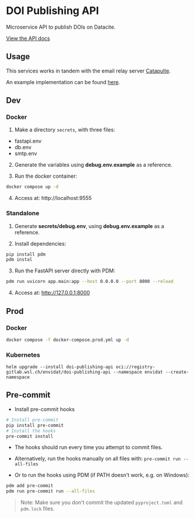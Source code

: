 # DOI Publishing API

Microservice API to publish DOIs on Datacite.

[View the API docs](https://envidat.gitlab-pages.wsl.ch/doi-publishing-api)

## Usage

This services works in tandem with the email relay server [Catapulte](https://github.com/jdrouet/catapulte).

An example implementation can be found [here](https://gitlabext.wsl.ch/EnviDat/email-microservice).

## Dev

### Docker

1. Make a directory `secrets`, with three files:

- fastapi.env
- db.env
- smtp.env

2. Generate the variables using **debug.env.example** as a reference.

3. Run the docker container:

```bash
docker compose up -d
```

4. Access at: http://localhost:9555

### Standalone

1. Generate **secrets/debug.env**, using **debug.env.example** as a reference.

2. Install dependencies:

```bash
pip install pdm
pdm instal
```

3. Run the FastAPI server directly with PDM:

```bash
pdm run uvicorn app.main:app --host 0.0.0.0 --port 8000 --reload
```

4. Access at: http://127.0.0.1:8000

## Prod

### Docker

```bash
docker compose -f docker-compose.prod.yml up -d
```

### Kubernetes

```shell
helm upgrade --install doi-publishing-api oci://registry-gitlab.wsl.ch/envidat/doi-publishing-api --namespace envidat --create-namespace
```

## Pre-commit

- Install pre-commit hooks

```bash
# Install pre-commit
pip install pre-commit
# Install the hooks
pre-commit install
```

- The hooks should run every time you attempt to commit files.

- Alternatively, run the hooks manually on all files with: `pre-commit run --all-files`

- Or to run the hooks using PDM (if PATH doesn't work, e.g. on Windows):

```bash
pdm add pre-commit
pdm run pre-commit run --all-files
```

> Note: Make sure you don't commit the updated `pyproject.toml` and `pdm.lock` files.
